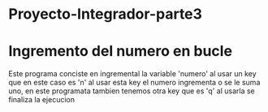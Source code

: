 # Proyecto-Integrador-parte3
# Ingremento del numero en bucle 
Este programa conciste en ingremental la variable 'numero' al usar un key que en este caso es 'n' 
al usar esta key el numero ingrementa o se le suma uno, en este programata tambien tenemos otra key que es 'q' al usarla se finaliza la ejecucion 

